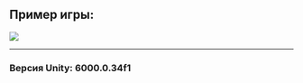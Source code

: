 ## Пример игры:

![](https://github.com/esoji1/RobloxTestTask/blob/master/ReadmeAssets/RobloxTestTask%202025-02-14%2014-36-38%20(online-video-cutter.com).gif?raw=true)

---

### Версия Unity: 6000.0.34f1
